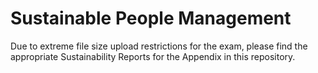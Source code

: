 # Sustainable People Management

Due to extreme file size upload restrictions for the exam, please find the appropriate Sustainability Reports for the Appendix in this repository. 

